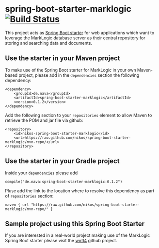 # spring-boot-starter-marklogic [![Build Status](https://travis-ci.org/nikos/spring-boot-starter-marklogic.svg?branch=master)](http://travis-ci.org/nikos/spring-boot-starter-marklogic)

This project acts as [Spring Boot starter](http://docs.spring.io/spring-boot/docs/current/reference/htmlsingle/#using-boot-maven-parent-pom) 
for web applications which want to leverage the MarkLogic database server 
as their central repository for storing and searching data and documents.


## Use the starter in your Maven project

To make use of the Spring Boot starter for MarkLogic in your
own Maven-based project, please add in the `dependencies`
section the following dependency:

    <dependency>
        <groupId>de.nava</groupId>
        <artifactId>spring-boot-starter-marklogic</artifactId>
        <version>0.1.2</version>
    </dependency>

Add the following section to your `repositories` element to allow Maven
to retrieve the POM and jar file via github:    
    
    <repository>
        <id>nikos-spring-boot-starter-marklogic</id>
        <url>https://raw.github.com/nikos/spring-boot-starter-marklogic/mvn-repo/</url>
    </repository>    
    
    
## Use the starter in your Gradle project

Inside your `dependencies` please add

    compile("de.nava:spring-boot-starter-marklogic:0.1.2")
    
Pluse add the link to the location where to resolve this dependency as
part of `repositories` section:

    maven { url "https://raw.github.com/nikos/spring-boot-starter-marklogic/mvn-repo/" }
    

## Sample project using this Spring Boot Starter

If you are interested in a real-world project making use of the MarkLogic Spring Boot starter please visit the [wm14](https://github.com/jojrg/wm14) github project. 
    
